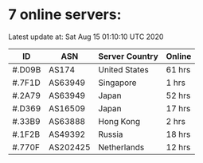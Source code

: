 # 7 online servers:

Latest update at: Sat Aug 15 01:10:10 UTC 2020

| ID | ASN | Server Country | Online |
| -- | --- | -------------- | ------ |
| #.D09B | AS174 | United States | 61 hrs |
| #.7F1D | AS63949 | Singapore | 1 hrs |
| #.2A79 | AS63949 | Japan | 52 hrs |
| #.D369 | AS16509 | Japan | 17 hrs |
| #.33B9 | AS63888 | Hong Kong | 2 hrs |
| #.1F2B | AS49392 | Russia | 18 hrs |
| #.770F | AS202425 | Netherlands | 12 hrs |

